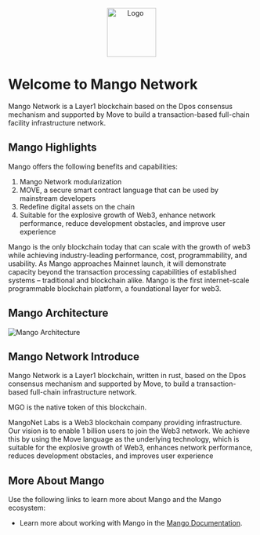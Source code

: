 <p align="center">
<img src="https://image.devnet.mangonetwork.io/img/logo-network.svg" alt="Logo" width="100" height="100">
</p>

# Welcome to Mango Network

Mango Network is a Layer1 blockchain based on the Dpos consensus mechanism and supported by Move to build a transaction-based full-chain facility infrastructure network.

## Mango Highlights

Mango offers the following benefits and capabilities:

1. Mango Network modularization
2. MOVE, a secure smart contract language that can be used by mainstream developers
3. Redefine digital assets on the chain
4. Suitable for the explosive growth of Web3, enhance network performance, reduce development obstacles, and improve user experience

Mango is the only blockchain today that can scale with the growth of web3 while achieving industry-leading performance, cost, programmability, and usability. As Mango approaches Mainnet launch, it will demonstrate capacity beyond the transaction processing capabilities of established systems – traditional and blockchain alike. Mango is the first internet-scale programmable blockchain platform, a foundational layer for web3.

## Mango Architecture

![Mango Architecture](https://image.devnet.mangonetwork.io/img/mgo-white.jpg)

## Mango Network Introduce

Mango Network is a Layer1 blockchain, written in rust, based on the Dpos consensus mechanism and supported by Move, to build a transaction-based full-chain infrastructure network.

MGO is the native token of this blockchain.

MangoNet Labs is a Web3 blockchain company providing infrastructure.
Our vision is to enable 1 billion users to join the Web3 network. We achieve this by using the Move language as the underlying technology, which is suitable for the explosive growth of Web3, enhances network performance, reduces development obstacles, and improves user experience

## More About Mango

Use the following links to learn more about Mango and the Mango ecosystem:

 * Learn more about working with Mango in the [Mango Documentation]().

